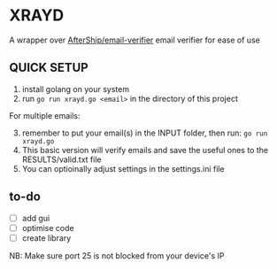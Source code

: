 # XRAYD

A wrapper over [AfterShip/email-verifier](https://github.com/AfterShip/email-verifier) email verifier for ease of use

## QUICK SETUP

1. install golang on your system
2. run `go run xrayd.go <email>` in the directory of this project

For multiple emails:

3. remember to put your email(s) in the INPUT folder, then run:
`go run xrayd.go`
4. This basic version will verify emails and save the useful ones to the RESULTS/valid.txt file
5. You can optioinally adjust settings in the settings.ini file

## to-do

- [ ] add gui
- [ ] optimise code
- [ ] create library

NB: Make sure port 25 is not blocked from your device's IP